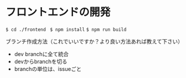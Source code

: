 # フロントエンドの開発

```$ cd ./frontend ```
```$ npm install```
```$ npm run build```


ブランチ作成方法（これでいいですか？より良い方法あれば教えて下さい）
- dev branchに全て統合
- devからbranchを切る
- branchの単位は、issueごと
